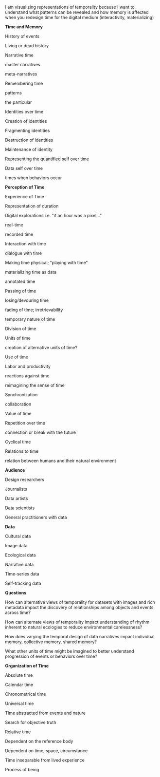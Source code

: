 I am visualizing representations of temporality because I want to understand what patterns can be revealed and how memory is affected when you redesign time for the digital medium (interactivity, materializing)

**Time and Memory**

History of events

Living or dead history

Narrative time

master narratives

meta-narratives

Remembering time

patterns

the particular

Identities over time

Creation of identities

Fragmenting identities

Destruction of identities

Maintenance of identity

Representing the quantified self over time

Data self over time

times when behaviors occur

**Perception of Time**

Experience of Time

Representation of duration

Digital explorations i.e. "if an hour was a pixel..."

real-time

recorded time

Interaction with time

dialogue with time

Making time physical; "playing with time"

materializing time as data

annotated time

Passing of time

losing/devouring time

fading of time; irretrievability

temporary nature of time

Division of time

Units of time

creation of alternative units of time?

Use of time

Labor and productivity

reactions against time

reimagining the sense of time

Synchronization

collaboration

Value of time

Repetition over time

connection or break with the future

Cyclical time

Relations to time

relation between humans and their natural environment

**Audience**

Design researchers

Journalists

Data artists

Data scientists

General practitioners with data

**Data**

Cultural data

Image data

Ecological data

Narrative data

Time-series data

Self-tracking data

**Questions**

How can alternative views of temporality for datasets with images and rich metadata impact the discovery of relationships among objects and events across time?

How can alternate views of temporality impact understanding of rhythm inherent to natural ecologies to reduce environmental carelessness?

How does varying the temporal design of data narratives impact individual memory, collective memory, shared memory?

What other units of time might be imagined to better understand progression of events or behaviors over time?

**Organization of Time**

Absolute time

Calendar time

Chronometrical time

Universal time

Time abstracted from events and nature

Search for objective truth

Relative time

Dependent on the reference body

Dependent on time, space, circumstance

Time inseparable from lived experience

Process of being